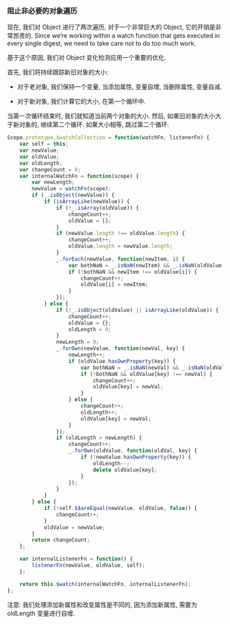 ### 阻止非必要的对象遍历

现在, 我们对 Object 进行了两次遍历, 对于一个非常巨大的 Object, 它的开销是非常昂贵的.
Since we’re working within a watch function that gets executed in every single digest, we need to take care not to do too much work.

基于这个原因, 我们对 Object 变化检测应用一个重要的优化.

首先, 我们将持续跟踪新旧对象的大小:

- 对于老对象, 我们保持一个变量, 当添加属性, 变量自增, 当删除属性, 变量自减.

- 对于新对象, 我们计算它的大小, 在第一个循环中.

当第一次循环结束时, 我们就知道当前两个对象的大小. 然后, 如果旧对象的大小大于新对象的, 继续第二个循环. 如果大小相等, 跳过第二个循环.

```js
Scope.prototype.$watchCollection = function(watchFn, listenerFn) {
    var self = this;
    var newValue;
    var oldValue;
    var oldLength;
    var changeCount = 0;
    var internalWatchFn = function(scope) {
        var newLength;
        newValue = watchFn(scope);
        if (_.isObject(newValue)) {
            if (isArrayLike(newValue)) {
                if (!_.isArray(oldValue)) {
                    changeCount++;
                    oldValue = [];
                }
                if (newValue.length !== oldValue.length) {
                    changeCount++;
                    oldValue.length = newValue.length;
                }
                _.forEach(newValue, function(newItem, i) {
                    var bothNaN = _.isNaN(newItem) && _.isNaN(oldValue[i]);
                    if (!bothNaN && newItem !== oldValue[i]) {
                        changeCount++;
                        oldValue[i] = newItem;
                    }
                });
            } else {
                if (!_.isObject(oldValue) || isArrayLike(oldValue)) {
                    changeCount++;
                    oldValue = {};
                    oldLength = 0;
                }
                newLength = 0;
                _.forOwn(newValue, function(newVal, key) {
                    newLength++;
                    if (oldValue.hasOwnProperty(key)) {
                        var bothNaN = _.isNaN(newVal) && _.isNaN(oldValue[key]);
                        if (!bothNaN && oldValue[key] !== newVal) {
                            changeCount++;
                            oldValue[key] = newVal;
                        }
                    } else {
                        changeCount++;
                        oldLength++;
                        oldValue[key] = newVal;
                    }
                });
                if (oldLength > newLength) {
                    changeCount++;
                    _.forOwn(oldValue, function(oldVal, key) {
                        if (!newValue.hasOwnProperty(key)) {
                            oldLength--;
                            delete oldValue[key];
                        }
                    });
                }
            }
        } else {
            if (!self.$$areEqual(newValue, oldValue, false)) {
                changeCount++;
            }
            oldValue = newValue;
        }
        return changeCount;
    };

    var internalListenerFn = function() {
        listenerFn(newValue, oldValue, self);
    };

    return this.$watch(internalWatchFn, internalListenerFn);
};
```

注意: 我们处理添加新属性和改变属性是不同的, 因为添加新属性, 需要为 oldLength 变量进行自增.
